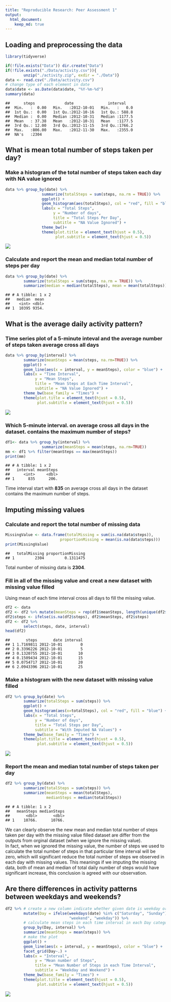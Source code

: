 ```yaml
---
title: "Reproducible Research: Peer Assessment 1"
output: 
  html_document:
    keep_md: true
---
```



## Loading and preprocessing the data



```r
library(tidyverse)
```


```r
if(!file.exists("Data")) dir.create("Data")
if(!file.exists("./Data/activity.csv")){
        unzip("./activity.zip", exdir = "./Data")}
data <- read.csv("./Data/activity.csv")
# change type of each element in date
data$date <- as.Date(data$date, "%Y-%m-%d")
summary(data)
```

```
##      steps             date               interval     
##  Min.   :  0.00   Min.   :2012-10-01   Min.   :   0.0  
##  1st Qu.:  0.00   1st Qu.:2012-10-16   1st Qu.: 588.8  
##  Median :  0.00   Median :2012-10-31   Median :1177.5  
##  Mean   : 37.38   Mean   :2012-10-31   Mean   :1177.5  
##  3rd Qu.: 12.00   3rd Qu.:2012-11-15   3rd Qu.:1766.2  
##  Max.   :806.00   Max.   :2012-11-30   Max.   :2355.0  
##  NA's   :2304
```


## What is mean total number of steps taken per day?

### Make a histogram of the total number of steps taken each day with NA value ignored

```r
data %>% group_by(date) %>%
                summarize(totalSteps = sum(steps, na.rm = TRUE)) %>%
                ggplot() +
                geom_histogram(aes(totalSteps), col = "red", fill = "blue") +
                labs(x = "Total Steps", 
                     y = "Number of days", 
                     title = "Total Steps Per Day",
                     subtitle = "NA Value Ignored") +
                theme_bw()+
                theme(plot.title = element_text(hjust = 0.5), 
                      plot.subtitle = element_text(hjust = 0.5))
```

![](PA1_template_files/figure-html/unnamed-chunk-3-1.png)<!-- -->

### Calculate and report the mean and median total number of steps per day

```r
data %>% group_by(date) %>%
        summarize(totalSteps = sum(steps, na.rm = TRUE)) %>%
        summarize(median = median(totalSteps), mean = mean(totalSteps))
```

```
## # A tibble: 1 x 2
##   median  mean
##    <int> <dbl>
## 1  10395 9354.
```

## What is the average daily activity pattern?

### Time series plot of a 5-minute inteval and the average number of steps taken average cross all days

```r
data %>% group_by(interval) %>%
        summarize(meanSteps = mean(steps, na.rm=TRUE)) %>%
        ggplot() +
        geom_line(aes(x = interval, y = meanSteps), color = "blue") +
        labs(x = "Time Interval",
             y = "Mean Steps",
             title = "Mean Steps at Each Time Interval",
             subtitle = "NA Value Ignored") +
        theme_bw(base_family = "Times") +
        theme(plot.title = element_text(hjust = 0.5),
              plot.subtitle = element_text(hjust = 0.5))
```

![](PA1_template_files/figure-html/unnamed-chunk-5-1.png)<!-- -->

### Which 5-minute interval. on average cross all days in the dataset. contains the maximum number of steps?

```r
df1<- data %>% group_by(interval) %>%
                summarize(meanSteps = mean(steps, na.rm=TRUE)) 
mm <- df1 %>% filter(meanSteps == max(meanSteps))
print(mm)
```

```
## # A tibble: 1 x 2
##   interval meanSteps
##      <int>     <dbl>
## 1      835      206.
```

Time interval start with **835** on average cross all days in the dataset contains the maximum number of steps.

## Imputing missing values

### Calculate and report the total number of missing data

```r
MissingValue <- data.frame(totalMissing = sum(is.na(data$steps)),
                        proportionMissing = mean(is.na(data$steps)))
print(MissingValue)
```

```
##   totalMissing proportionMissing
## 1         2304         0.1311475
```
Total number of missing data is **2304**.

### Fill in all of the missing value and creat a new dataset with missing value filled

Using mean of each time interval cross all days to fill the missing value.


```r
df2 <- data
df2 <- df2 %>% mutate(meanSteps = rep(df1$meanSteps, length(unique(df2$date))))
df2$steps <- ifelse(is.na(df2$steps), df2$meanSteps, df2$steps)
df2 <- df2 %>%
        select(steps, date, interval)
head(df2)
```

```
##       steps       date interval
## 1 1.7169811 2012-10-01        0
## 2 0.3396226 2012-10-01        5
## 3 0.1320755 2012-10-01       10
## 4 0.1509434 2012-10-01       15
## 5 0.0754717 2012-10-01       20
## 6 2.0943396 2012-10-01       25
```


### Make a histogram with the new dataset with missing value filled

```r
df2 %>% group_by(date) %>%
        summarize(totalSteps = sum(steps)) %>%
        ggplot() +
        geom_histogram(aes(x=totalSteps), col = "red", fill = "blue") +
        labs(x = "Total Steps",
             y = "Number of days",
             title = "Total Steps per Day",
             subtitle = "With Imputed NA Values") +
        theme_bw(base_family = "Times") +
        theme(plot.title = element_text(hjust = 0.5),
              plot.subtitle = element_text(hjust = 0.5))
```

![](PA1_template_files/figure-html/unnamed-chunk-9-1.png)<!-- -->

### Report the mean and median total number of steps taken per day

```r
df2 %>% group_by(date) %>%
        summarize(totalSteps = sum(steps)) %>%
        summarize(meanSteps = mean(totalSteps), 
                  medianSteps = median(totalSteps))
```

```
## # A tibble: 1 x 2
##   meanSteps medianSteps
##       <dbl>       <dbl>
## 1    10766.      10766.
```
We can clearly observe the new mean and median total number of steps taken per day with the missing value filled
dataset are differ from the outputs from orginal dataset (when we ignore the missing value).  
In fact, when we ignored the missing value, the number of steps we used to calculate the total number of steps in that particular time interval will be zero, which will significant reduce the total number of steps we observed in each day with missing values.
This meanings if we imputing the missing data, both of mean and median of total daily number of steps would have significant increase, this conclusion is agreed with our observation.



## Are there differences in activity patterns between weekdays and weekends?


```r
df2 %>% # create a new column indicate whether given date is weekday or weekend
        mutate(Day = ifelse(weekdays(date) %in% c("Saturday", "Sunday"),
                            "weekend", "weekday")) %>%
        # calculate mean steps in each time interval in each Day category
        group_by(Day, interval) %>%
        summarize(meanSteps = mean(steps)) %>%
        # make the plot
        ggplot() +
        geom_line(aes(x = interval, y = meanSteps), color = "blue") +
        facet_grid(Day~.) +
        labs(x = "Interval",
             y = "Mean number of Steps",
             title = "Mean Number of Steps in each Time Interval",
             subtitle = "Weekday and Weekend") +
        theme_bw(base_family = "Times") +
        theme(plot.title = element_text(hjust = 0.5),
              plot.subtitle = element_text(hjust = 0.5))
```

![](PA1_template_files/figure-html/unnamed-chunk-11-1.png)<!-- -->
